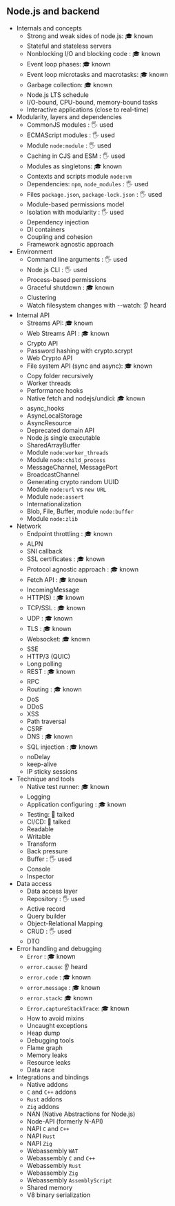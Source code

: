 ## Node.js and backend

- Internals and concepts
  - Strong and weak sides of node.js: 🎓 known
  - Stateful and stateless servers
  - Nonblocking I/O and blocking code \: 🎓 known
  - Event loop phases: 🎓 known
  - Event loop microtasks and macrotasks: 🎓 known
  - Garbage collection: 🎓 known
  - Node.js LTS schedule
  - I/O-bound, CPU-bound, memory-bound tasks
  - Interactive applications (close to real-time)
- Modularity, layers and dependencies
  - CommonJS modules \: 🖐️ used
  - ECMAScript modules \: 🖐️ used
  - Module `node:module` \: 🖐️ used
  - Caching in CJS and ESM \: 🖐️ used
  - Modules as singletons: 🎓 known
  - Contexts and scripts module `node:vm`
  - Dependencies: `npm`, `node_modules` \: 🖐️ used
  - Files `package.json`, `package-lock.json` \: 🖐️ used
  - Module-based permissions model
  - Isolation with modularity \: 🖐️ used
  - Dependency injection
  - DI containers
  - Coupling and cohesion
  - Framework agnostic approach
- Environment
  - Command line arguments \: 🖐️ used
  - Node.js CLI \: 🖐️ used
  - Process-based permissions
  - Graceful shutdown \: 🎓 known
  - Clustering
  - Watch filesystem changes with --watch: 👂 heard
- Internal API
  - Streams API: 🎓 known
  - Web Streams API \: 🎓 known
  - Crypto API
  - Password hashing with crypto.scrypt
  - Web Crypto API
  - File system API (sync and async): 🎓 known
  - Copy folder recursively
  - Worker threads
  - Performance hooks
  - Native fetch and nodejs/undici: 🎓 known
  - async_hooks
  - AsyncLocalStorage
  - AsyncResource
  - Deprecated domain API
  - Node.js single executable
  - SharedArrayBuffer
  - Module `node:worker_threads`
  - Module `node:child_process`
  - MessageChannel, MessagePort
  - BroadcastChannel
  - Generating crypto random UUID
  - Module `node:url` vs `new URL`
  - Module `node:assert`
  - Internationalization
  - Blob, File, Buffer, module `node:buffer`
  - Module `node:zlib`
- Network
  - Endpoint throttling \: 🎓 known
  - ALPN
  - SNI callback
  - SSL certificates \: 🎓 known
  - Protocol agnostic approach \: 🎓 known
  - Fetch API \: 🎓 known
  - IncomingMessage
  - HTTP(S) \: 🎓 known
  - TCP/SSL \: 🎓 known
  - UDP \: 🎓 known
  - TLS \: 🎓 known
  - Websocket: 🎓 known
  - SSE
  - HTTP/3 (QUIC)
  - Long polling
  - REST \: 🎓 known
  - RPC
  - Routing \: 🎓 known
  - DoS
  - DDoS
  - XSS
  - Path traversal
  - CSRF
  - DNS \: 🎓 known
  - SQL injection \: 🎓 known
  - noDelay
  - keep-alive
  - IP sticky sessions
- Technique and tools
  - Native test runner: 🎓 known
  - Logging
  - Application configuring \: 🎓 known
  - Testing: 📢 talked
  - CI/CD: 📢 talked
  - Readable
  - Writable
  - Transform
  - Back pressure
  - Buffer \: 🖐️ used
  - Console
  - Inspector
- Data access
  - Data access layer
  - Repository \: 🖐️ used
  - Active record
  - Query builder
  - Object-Relational Mapping
  - CRUD \: 🖐️ used
  - DTO
- Error handling and debugging
  - `Error` \: 🎓 known
  - `error.cause`: 👂 heard
  - `error.code` \: 🎓 known
  - `error.message` \: 🎓 known
  - `error.stack`: 🎓 known
  - `Error.captureStackTrace`: 🎓 known
  - How to avoid mixins
  - Uncaught exceptions
  - Heap dump
  - Debugging tools
  - Flame graph
  - Memory leaks
  - Resource leaks
  - Data race
- Integrations and bindings
  - Native addons
  - `C` and `C++` addons
  - `Rust` addons
  - `Zig` addons
  - NAN (Native Abstractions for Node.js)
  - Node-API (formerly N-API)
  - NAPI `C` and `C++`
  - NAPI `Rust`
  - NAPI `Zig`
  - Webassembly `WAT`
  - Webassembly `C` and `C++`
  - Webassembly `Rust`
  - Webassembly `Zig`
  - Webassembly `AssemblyScript`
  - Shared memory
  - V8 binary serialization
